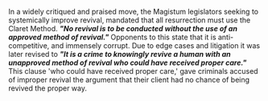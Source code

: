 In a widely critiqued and praised move, the Magistum legislators seeking to systemically improve revival, mandated that all resurrection must use the Claret Method.
***"No revival is to be conducted without the use of an approved method of revival."***
Opponents to this state that it is anti-competitive, and immensely corrupt.
Due to edge cases and litigation it was later revised to
***"It is a crime to knowingly revive a human with an unapproved method of revival who could have received proper care."***
This clause 'who could have received proper care,' gave criminals accused of improper revival the argument that their client had no chance of being revived the proper way.